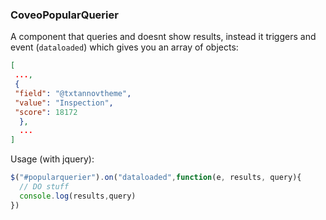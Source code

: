 ### CoveoPopularQuerier

A component that queries and doesnt show results, instead it triggers and event (`dataloaded`)
which gives you an array of objects:

```json
[
 ...,
 {
 "field": "@txtannovtheme",
 "value": "Inspection",
 "score": 18172
  },
  ...
]
```

Usage (with jquery):

```js
$("#popularquerier").on("dataloaded",function(e, results, query){
  // DO stuff
  console.log(results,query)
})
```
